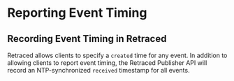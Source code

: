 # Reporting Event Timing

## Recording Event Timing in Retraced

Retraced allows clients to specify a `created` time for any event. In addition to allowing clients to report event timing, the Retraced Publisher API will record an NTP-synchronized `received` timestamp for all events.
